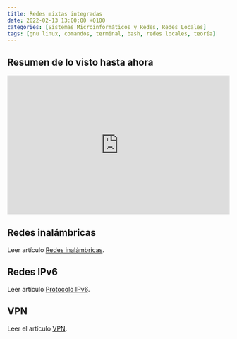```yaml
---
title: Redes mixtas integradas
date: 2022-02-13 13:00:00 +0100
categories: [Sistemas Microinformáticos y Redes, Redes Locales]
tags: [gnu linux, comandos, terminal, bash, redes locales, teoría]
---
```


## Resumen de lo visto hasta ahora

<iframe width="100%" height="315" src="https://www.youtube.com/embed/T5ERzSRNaKw" title="YouTube video player" frameborder="0" allow="accelerometer; autoplay; clipboard-write; encrypted-media; gyroscope; picture-in-picture" allowfullscreen></iframe>

## Redes inalámbricas

Leer artículo [Redes inalámbricas](/posts/redes-inalambricas).

## Redes IPv6

Leer artículo [Protocolo IPv6](/posts/protocolo-ipv6).

## VPN

Leer el artículo [VPN](/posts/vpn).

